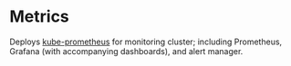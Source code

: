# Metrics

Deploys [kube-prometheus](https://github.com/prometheus-operator/kube-prometheus) for monitoring cluster; including Prometheus, Grafana (with accompanying dashboards), and alert manager.
